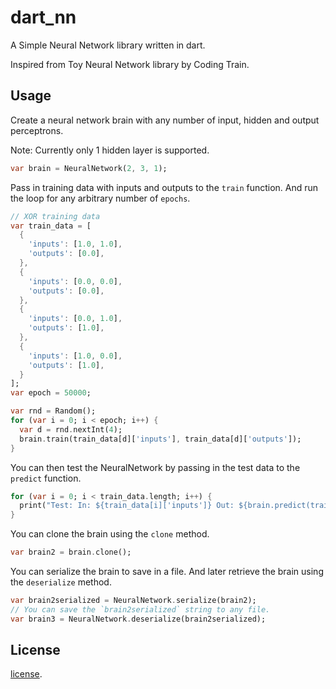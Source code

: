 # dart_nn

A Simple Neural Network library written in dart.

Inspired from Toy Neural Network library by Coding Train.

## Usage

Create a neural network brain with any number of input, hidden and output perceptrons.

Note: Currently only 1 hidden layer is supported.

```dart
var brain = NeuralNetwork(2, 3, 1);
```

Pass in training data with inputs and outputs to the `train` function.
And run the loop for any arbitrary number of `epochs`.

```dart
// XOR training data
var train_data = [
  {
    'inputs': [1.0, 1.0],
    'outputs': [0.0],
  },
  {
    'inputs': [0.0, 0.0],
    'outputs': [0.0],
  },
  {
    'inputs': [0.0, 1.0],
    'outputs': [1.0],
  },
  {
    'inputs': [1.0, 0.0],
    'outputs': [1.0],
  }
];
var epoch = 50000;

var rnd = Random();
for (var i = 0; i < epoch; i++) {
  var d = rnd.nextInt(4);
  brain.train(train_data[d]['inputs'], train_data[d]['outputs']);
}
```

You can then test the NeuralNetwork by passing in the test data to the `predict` function.

```dart
for (var i = 0; i < train_data.length; i++) {
  print("Test: In: ${train_data[i]['inputs']} Out: ${brain.predict(train_data[i]['inputs'])}");
}
```

You can clone the brain using the `clone` method.

```dart
var brain2 = brain.clone();
```

You can serialize the brain to save in a file. And later retrieve the brain using the `deserialize` method.

```dart
var brain2serialized = NeuralNetwork.serialize(brain2);
// You can save the `brain2serialized` string to any file.
var brain3 = NeuralNetwork.deserialize(brain2serialized);
```

## License

[license](https://github.com/dart-lang/stagehand/blob/master/LICENSE).
